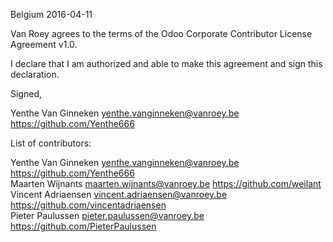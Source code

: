 Belgium 2016-04-11

Van Roey agrees to the terms of the Odoo Corporate 
Contributor License Agreement v1.0.

I declare that I am authorized and able to make this agreement and sign this
declaration.

Signed,

Yenthe Van Ginneken  yenthe.vanginneken@vanroey.be https://github.com/Yenthe666

List of contributors:

Yenthe Van Ginneken  yenthe.vanginneken@vanroey.be https://github.com/Yenthe666<br/>
Maarten Wijnants maarten.wijnants@vanroey.be https://github.com/weilant<br/>
Vincent Adriaensen vincent.adriaensen@vanroey.be https://github.com/vincentadriaensen<br/>
Pieter Paulussen pieter.paulussen@vanroey.be https://github.com/PieterPaulussen
